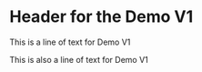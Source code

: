 # Header for the Demo V1

This is a line of text for Demo V1

This is also a line of text for Demo V1
